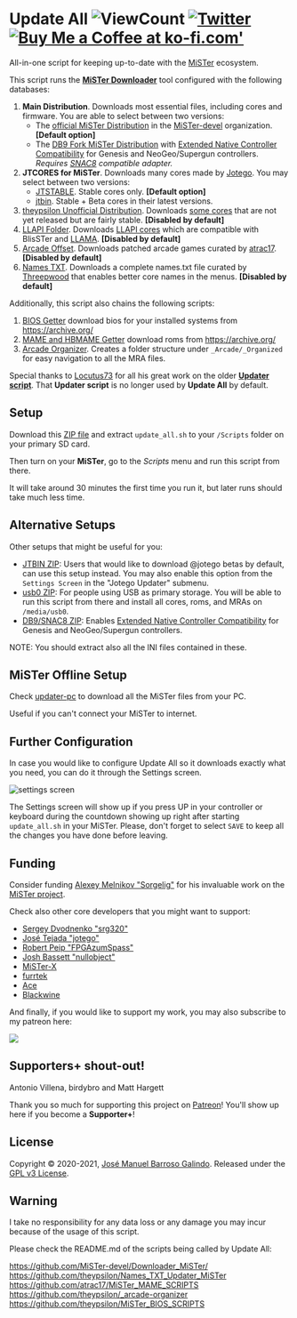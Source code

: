# Update All ![ViewCount](https://views.whatilearened.today/views/github/theypsilon/Update_All_MiSTer.svg) [![Twitter](https://img.shields.io/twitter/url/https/twitter.com/josembarroso.svg?style=social&label=Follow%20%40josembarroso)](https://twitter.com/josembarroso) <span class="badge-buymeacoffee"><a href="https://ko-fi.com/theypsilon" title="Buy Me a Coffee at ko-fi.com'"><img src="https://img.shields.io/badge/buy%20me%20a%20coffee-donate-yellow.svg" alt="Buy Me a Coffee at ko-fi.com'" /></a></span>
All-in-one script for keeping up-to-date with the [MiSTer](https://github.com/MiSTer-devel/Main_MiSTer/wiki) ecosystem.

This script runs the [__MiSTer Downloader__](https://github.com/MiSTer-devel/Downloader_MiSTer/) tool configured with the following databases:
1. __Main Distribution__. Downloads most essential files, including cores and firmware. You are able to select between two versions:
    * The [official MiSTer Distribution](https://github.com/MiSTer-devel/Distribution_MiSTer) in the [MiSTer-devel](https://github.com/MiSTer-devel) organization. **[Default option]**
    * The [DB9 Fork MiSTer Distribution](https://github.com/MiSTer-DB9/Distribution_MiSTer) with [Extended Native Controller Compatibility](https://github.com/theypsilon/Update_All_MiSTer/wiki#extended-native-controller-compatibility) for Genesis and NeoGeo/Supergun controllers. *Requires [SNAC8](https://github.com/theypsilon/Update_All_MiSTer/wiki#snac8) compatible adapter.*
2. __JTCORES for MiSTer__. Downloads many cores made by [Jotego](https://github.com/jotego). You may select between two versions:
    * [JTSTABLE](https://github.com/JTFPGA/JTSTABLE). Stable cores only. **[Default option]**
    * [jtbin](https://github.com/jotego/jtcores_mister). Stable + Beta cores in their latest versions.
4. [theypsilon Unofficial Distribution](https://github.com/theypsilon/Unofficial_Distribution_MiSTer/tree/main). Downloads [some cores](https://github.com/theypsilon/Updater_script_MiSTer_Unofficial/wiki) that are not yet released but are fairly stable. **[Disabled by default]**
5. [LLAPI Folder](https://github.com/MiSTer-LLAPI/LLAPI_folder_MiSTer). Downloads [LLAPI cores](https://github.com/MiSTer-LLAPI/Updater_script_MiSTer/wiki) which are compatible with BlisSTer and [LLAMA](https://github.com/bootsector/LLAMA). **[Disabled by default]**
6. [Arcade Offset](https://github.com/atrac17/Arcade_Offset). Downloads patched arcade games curated by [atrac17](https://github.com/atrac17). **[Disabled by default]**
7. [Names TXT](https://github.com/ThreepwoodLeBrush/Names_MiSTer). Downloads a complete names.txt file curated by [Threepwood](https://github.com/ThreepwoodLeBrush) that enables better core names in the menus. **[Disabled by default]**

Additionally, this script also chains the following scripts:
1. [BIOS Getter](https://github.com/theypsilon/MiSTer_BIOS_SCRIPTS) download bios for your installed systems from https://archive.org/
2. [MAME and HBMAME Getter](https://github.com/atrac17/MiSTer_MAME_SCRIPTS) download roms from https://archive.org/
3. [Arcade Organizer](https://github.com/theypsilon/_arcade-organizer). Creates a folder structure under `_Arcade/_Organized` for easy navigation to all the MRA files.

Special thanks to [Locutus73](https://github.com/Locutus73) for all his great work on the older [__Updater script__](https://github.com/MiSTer-devel/Updater_script_MiSTer). That __Updater script__ is no longer used by __Update All__ by default.


## Setup

Download this [ZIP file](https://github.com/theypsilon/Update_All_MiSTer/releases/latest/download/update_all.zip) and extract `update_all.sh` to your `/Scripts` folder on your primary SD card.

Then turn on your __MiSTer__, go to the _Scripts_ menu and run this script from there.

It will take around 30 minutes the first time you run it, but later runs should take much less time.



## Alternative Setups

Other setups that might be useful for you:
- [JTBIN ZIP](https://github.com/theypsilon/Update_All_MiSTer/releases/latest/download/update_all_jtbin.zip): Users that would like to download @jotego betas by default, can use this setup instead. You may also enable this option from the `Settings Screen` in the "Jotego Updater" submenu.
- [usb0 ZIP](https://github.com/theypsilon/Update_All_MiSTer/releases/latest/download/update_all_usb0.zip): For people using USB as primary storage. You will be able to run this script from there and install all cores, roms, and MRAs on `/media/usb0`.
- [DB9/SNAC8 ZIP](https://github.com/theypsilon/Update_All_MiSTer/releases/latest/download/update_all_db9_snac8.zip): Enables [Extended Native Controller Compatibility](https://github.com/theypsilon/Update_All_MiSTer/wiki#extended-native-controller-compatibility) for Genesis and NeoGeo/Supergun controllers.


NOTE: You should extract also all the INI files contained in these.



## MiSTer Offline Setup

Check [updater-pc](./updater-pc) to download all the MiSTer files from your PC.

Useful if you can't connect your MiSTer to internet.



## Further Configuration

In case you would like to configure Update All so it downloads exactly what you need, you can do it through the Settings screen.

![settings screen](https://github.com/theypsilon/Update_All_MiSTer/raw/master/setups/menu-1-4.jpeg "Settings Screen")

The Settings screen will show up if you press UP in your controller or keyboard during the countdown showing up right after starting `update_all.sh` in your MiSTer. Please, don't forget to select `SAVE` to keep all the changes you have done before leaving.



## Funding

Consider funding [Alexey Melnikov "Sorgelig"](https://www.patreon.com/FPGAMiSTer) for his invaluable work on the [MiSTer project](https://github.com/MiSTer-devel/Main_MiSTer/wiki).

Check also other core developers that you might want to support:
* [Sergey Dvodnenko "srg320"](https://www.patreon.com/srg320)
* [José Tejada "jotego"](https://www.patreon.com/topapate)
* [Robert Peip "FPGAzumSpass"](https://www.patreon.com/FPGAzumSpass)
* [Josh Bassett "nullobject"](https://www.patreon.com/nullobject)
* [MiSTer-X](https://www.patreon.com/MrX_8B)
* [furrtek](https://www.patreon.com/furrtek)
* [Ace](https://ko-fi.com/ace9921)
* [Blackwine](https://www.patreon.com/blackwine)

And finally, if you would like to support my work, you may also subscribe to my patreon here:

<a href="https://www.patreon.com/bePatron?u=37499475"><img src="https://camo.githubusercontent.com/2b7105015397da52617ce6775a339b0b99d689d6f644c2ce911c5d472362bcbd/68747470733a2f2f63352e70617472656f6e2e636f6d2f65787465726e616c2f6c6f676f2f6265636f6d655f615f706174726f6e5f627574746f6e2e706e67"></img></a>



## Supporters+ shout-out!

Antonio Villena, birdybro and Matt Hargett

Thank you so much for supporting this project on [Patreon](https://www.patreon.com/bePatron?u=37499475)! You'll show up here if you become a **Supporter+**!



## License

Copyright © 2020-2021, [José Manuel Barroso Galindo](https://twitter.com/josembarroso). 
Released under the [GPL v3 License](LICENSE).



## Warning

I take no responsibility for any data loss or any damage you may incur because of the usage of this script.

Please check the README.md of the scripts being called by Update All:

https://github.com/MiSTer-devel/Downloader_MiSTer/<br>
https://github.com/theypsilon/Names_TXT_Updater_MiSTer<br>
https://github.com/atrac17/MiSTer_MAME_SCRIPTS<br>
https://github.com/theypsilon/_arcade-organizer<br>
https://github.com/theypsilon/MiSTer_BIOS_SCRIPTS<br>

